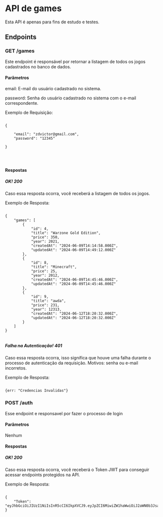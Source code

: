 # API de games

Esta API é apenas para fins de estudo e testes.

## Endpoints

### GET /games
Este endpoint é responsável por retornar a listagem de todos os jogos cadastrados no banco de dados.

#### Parâmetros

email: E-mail do usuário cadastrado no sistema.

password: Senha do usuário cadastrado no sistema com o e-mail correspondente.

Exemplo de Requisição:

```

{

    "email": "zdvictor@gmail.com",
    "password": "12345"

}




```


#### Respostas

##### OK! 200
Caso essa resposta ocorra, você receberá a listagem de todos os jogos.


Exemplo de Resposta:

```

{
    "games": [
        {
            "id": 4,
            "title": "Warzone Gold Edition",
            "price": 350,
            "year": 2021,
            "createdAt": "2024-06-09T14:14:58.000Z",
            "updatedAt": "2024-06-09T14:49:12.000Z"
        },
        {
            "id": 8,
            "title": "Minecraft",
            "price": 25,
            "year": 2012,
            "createdAt": "2024-06-09T14:45:46.000Z",
            "updatedAt": "2024-06-09T14:45:46.000Z"
        },
        {
            "id": 9,
            "title": "awda",
            "price": 231,
            "year": 12313,
            "createdAt": "2024-06-12T18:20:32.000Z",
            "updatedAt": "2024-06-12T18:20:32.000Z"
        }
    ]
}


```



##### Falha na Autenticação! 401
Caso essa resposta ocorra, isso significa que houve uma falha durante o processo de autenticação da requisição. Motivos: senha ou e-mail incorretos.


Exemplo de Resposta: 

```

{err: "Credencias Invalidas"}

```



### POST /auth
Esse endpoint e responsavel por fazer o processo de login

#### Parâmetros

Nenhum

#### Respostas

##### OK! 200
Caso essa resposta ocorra, você receberá o Token JWT para conseguir acessar endpoints protegidos na API.


Exemplo de Resposta:

```

{
    "Token": "eyJhbGciOiJIUzI1NiIsInR5cCI6IkpXVCJ9.eyJpZCI6MiwiZW1haWwiOiJ2aWN0b3JsaW1hQGdtYWlsLmNvbSIsImlhdCI6MTcxODI4NjQ1MCwiZXhwIjoxNzE4MjkwMDUwfQ.Tr45yG9pjB6h9VaTYvUEMiCtbefqc4afETb3olD2Fto"
}

```


